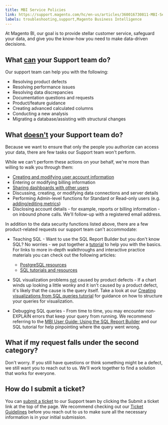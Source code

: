 ```yaml
---
title: MBI Service Policies
link: https://support.magento.com/hc/en-us/articles/360016730811-MBI-Service-Policies
labels: troubleshooting,support,Magento Business Intelligence
---
```


At Magento BI, our goal is to provide stellar customer service, safeguard your data, and give you the know-how you need to make data-driven decisions.

## What <u>can</u> your Support team do?

Our support team can help you with the following:

* Resolving product defects
* Resolving performance issues
* Resolving data discrepancies
* Documentation questions and requests
* Product/feature guidance
* Creating advanced calculated columns
* Conducting a new analysis
* Migrating a database/assisting with structural changes

## What <u>doesn't</u> your Support team do?

Because we want to ensure that only the people you authorize can access your data, there are few tasks our Support team won't perform.

While we can't perform these actions on your behalf, we're more than willing to walk you through them:

* [Creating and modifying user account information](https://docs.magento.com/mbi/administrator/user-management/user-management.html)
* Entering or modifying billing information
* [Sharing dashboards with other users](https://docs.magento.com/mbi/data-user/dashboards/share-dashboard-with-users.html)
* Discussing, creating, or modifying data connections and server details
* Performing Admin-level functions for Standard or Read-only users (e.g. [adding/editing metrics](https://docs.magento.com/mbi/data-user/reports/ess-manage-data-metrics.html))
* Disclosing account details - for example, reports or billing information - on inbound phone calls. We'll follow-up with a registered email address.

In addition to the data security functions listed above, there are a few product-related requests our support team can't accommodate:

* Teaching SQL - Want to use the SQL Report Builder but you don't know SQL? No worries - we put together a [tutorial](https://docs.magento.com/mbi/data-analyst/dev-reports/sql-rpt-bldr.html) to help you with the basics. For links to more in-depth walkthroughs and interactive practice materials you can check out the following articles:
    
    * [PostgreSQL resources](https://support.magento.com/hc/en-us/articles/360016730371)
    * [SQL tutorials and resources](https://support.magento.com/hc/en-us/articles/360016730471)
    
    
    
* SQL visualization problems <u>not</u> caused by product defects - If a chart winds up looking a little wonky and it isn't caused by a product defect, it's likely that the cause is the query itself. Take a look at our [Creating visualizations from SQL queries tutorial](https://docs.magento.com/mbi/tutorials/create-visuals-from-sql.html) for guidance on how to structure your queries for visualization.
* Debugging SQL queries - From time to time, you may encounter non-EXPLAIN errors that keep your query from running. We recommend referring to the [MBI User Guide: Using the SQL Report Builder](https://docs.magento.com/mbi/data-analyst/dev-reports/sql-rpt-bldr.html) and our SQL tutorial for help pinpointing where the query went wrong.

## What if my request falls under the second category?

Don't worry. If you still have questions or think something might be a defect, we still want you to reach out to us. We'll work together to find a solution that works for everyone.

## How do I submit a ticket?

You can [submit a ticket](https://support.magento.com/hc/en-us/articles/360000913794-Magento-Help-Center-User-Guide#submit-ticket) to our Support team by clicking the Submit a ticket link at the top of the page. We recommend checking out our [Ticket Guidelines](https://support.magento.com/hc/en-us/articles/360016730351) before you reach out to us to make sure all the necessary information is in your initial submission.